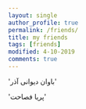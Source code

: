 ```yaml
---
layout: single
author_profile: true
permalink: /friends/
title: my friends 
tags: [friends]
modified: 4-10-2019
comments: true
---
```

'باوان دیوانی آذر'

'پریا فصاحت'





